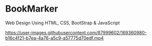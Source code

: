 # BookMarker
 Web Design Using HTML, CSS, BootStrap & JavaScript


https://user-images.githubusercontent.com/87999602/169360980-b16c4f21-b7ea-4a76-a5c9-a57775d70edf.mp4

